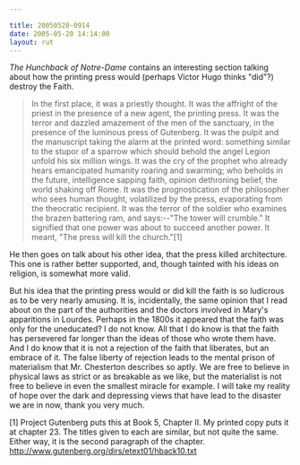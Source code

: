 ```yaml
---

title: 20050520-0914
date: 2005-05-20 14:14:00
layout: rut
---
```


<p><i>The Hunchback of Notre-Dame</i> contains an interesting
section talking about how the printing press would (perhaps Victor
Hugo thinks "did"?) destroy the Faith.</p>

<blockquote>In the first place, it was a priestly thought.  It was
the affright of the priest in the presence of a new agent, the
printing press.  It was the terror and dazzled amazement of the men
of the sanctuary, in the presence of the luminous press of Gutenberg.
It was the pulpit and the manuscript taking the alarm at the printed
word: something similar to the stupor of a sparrow which should
behold the angel Legion unfold his six million wings.  It was the cry
of the prophet who already hears emancipated humanity roaring and
swarming; who beholds in the future, intelligence sapping faith,
opinion dethroning belief, the world shaking off Rome.  It was
the prognostication of the philosopher who sees human thought,
volatilized by the press, evaporating from the theocratic recipient.
It was the terror of the soldier who examines the brazen battering
ram, and says:--"The tower will crumble." It signified that one
power was about to succeed another power.  It meant, "The press
will kill the church."[1]  </blockquote>

<p>He then goes on talk about his other idea, that the press killed
architecture.  This one is rather better supported, and, though
tainted with his ideas on religion, is somewhat more valid.</p>

<p>But his idea that the printing press would or did kill the faith
is so ludicrous as to be very nearly amusing.  It is, incidentally,
the same opinion that I read about on the part of the authorities and
the doctors involved in Mary's apparitions in Lourdes.  Perhaps in
the 1800s it appeared that the faith was only for the uneducated?
I do not know.  All that I do know is that the faith has persevered
far longer than the ideas of those who wrote them have.  And I
do know that it is not a rejection of the faith that liberates,
but an embrace of it.  The false liberty of rejection leads to the
mental prison of materialism that Mr. Chesterton describes so aptly.
We are free to believe in physical laws as strict or as breakable
as we like, but the materialist is not free to believe in even the
smallest miracle for example.  I will take my reality of hope over
the dark and depressing views that have lead to the disaster we
are in now, thank you very much.</p>


[1] Project Gutenberg puts this at Book 5, Chapter II.  My printed
copy puts it at chapter 23.  The titles given to each are similar,
but not quite the same.  Either way, it is the second paragraph of
the chapter.  http://www.gutenberg.org/dirs/etext01/hback10.txt

